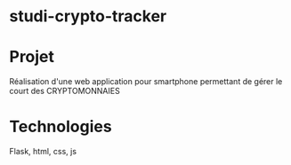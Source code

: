 # studi-crypto-tracker

# Projet
Réalisation d'une web application pour smartphone permettant de gérer le court des CRYPTOMONNAIES

# Technologies

Flask, html, css, js
